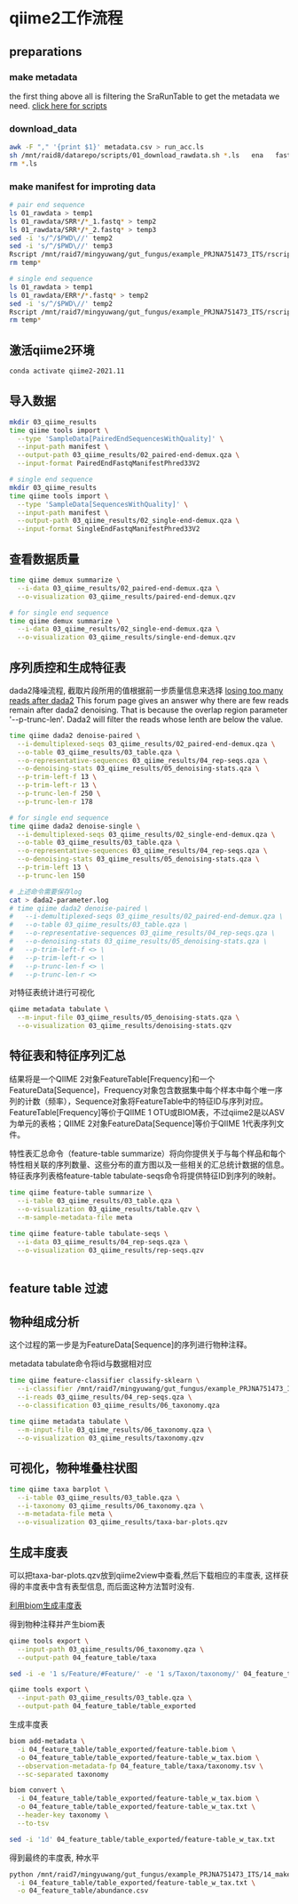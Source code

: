 # qiime2工作流程

## preparations

### make metadata
the first thing above all is filtering the SraRunTable to get the metadata we need.
[click here for scripts](stayn1ght/microbiome_analysis/qiime2_analyse/make_metadata.md)

### download_data
```bash
awk -F "," '{print $1}' metadata.csv > run_acc.ls
sh /mnt/raid8/datarepo/scripts/01_download_rawdata.sh *.ls   ena   fastq
rm *.ls

```

### make manifest for improting data
```bash
# pair end sequence
ls 01_rawdata > temp1
ls 01_rawdata/SRR*/*_1.fastq* > temp2
ls 01_rawdata/SRR*/*_2.fastq* > temp3
sed -i 's/^/$PWD\//' temp2
sed -i 's/^/$PWD\//' temp3
Rscript /mnt/raid7/mingyuwang/gut_fungus/example_PRJNA751473_ITS/rscript1
rm temp* 

```

```bash
# single end sequence
ls 01_rawdata > temp1
ls 01_rawdata/ERR*/*.fastq* > temp2
sed -i 's/^/$PWD\//' temp2
Rscript /mnt/raid7/mingyuwang/gut_fungus/example_PRJNA751473_ITS/rscript2_singleend
rm temp*

```


## 激活qiime2环境
```bash
conda activate qiime2-2021.11

```

## 导入数据
```bash
mkdir 03_qiime_results
time qiime tools import \
  --type 'SampleData[PairedEndSequencesWithQuality]' \
  --input-path manifest \
  --output-path 03_qiime_results/02_paired-end-demux.qza \
  --input-format PairedEndFastqManifestPhred33V2

```

```bash
# single end sequence
mkdir 03_qiime_results
time qiime tools import \
  --type 'SampleData[SequencesWithQuality]' \
  --input-path manifest \
  --output-path 03_qiime_results/02_single-end-demux.qza \
  --input-format SingleEndFastqManifestPhred33V2

```

## 查看数据质量

```bash
time qiime demux summarize \
  --i-data 03_qiime_results/02_paired-end-demux.qza \
  --o-visualization 03_qiime_results/paired-end-demux.qzv

```

```bash
# for single end sequence
time qiime demux summarize \
  --i-data 03_qiime_results/02_single-end-demux.qza \
  --o-visualization 03_qiime_results/single-end-demux.qzv

```
## 序列质控和生成特征表
dada2降噪流程, 截取片段所用的值根据前一步质量信息来选择
[losing too many reads after dada2](https://forum.qiime2.org/t/loosing-60-of-my-reads-although-good-quality-scores/22459) This forum page gives an answer why there are few reads remain after dada2 denoising. That is because the overlap region parameter '--p-trunc-len'. Dada2 will filter the reads whose lenth are below the value.

```bash
time qiime dada2 denoise-paired \
  --i-demultiplexed-seqs 03_qiime_results/02_paired-end-demux.qza \
  --o-table 03_qiime_results/03_table.qza \
  --o-representative-sequences 03_qiime_results/04_rep-seqs.qza \
  --o-denoising-stats 03_qiime_results/05_denoising-stats.qza \
  --p-trim-left-f 13 \
  --p-trim-left-r 13 \
  --p-trunc-len-f 250 \
  --p-trunc-len-r 178
```

```bash
# for single end sequence
time qiime dada2 denoise-single \
  --i-demultiplexed-seqs 03_qiime_results/02_single-end-demux.qza \
  --o-table 03_qiime_results/03_table.qza \
  --o-representative-sequences 03_qiime_results/04_rep-seqs.qza \
  --o-denoising-stats 03_qiime_results/05_denoising-stats.qza \
  --p-trim-left 13 \
  --p-trunc-len 150
```

```bash
# 上述命令需要保存log
cat > dada2-parameter.log
# time qiime dada2 denoise-paired \
#   --i-demultiplexed-seqs 03_qiime_results/02_paired-end-demux.qza \
#   --o-table 03_qiime_results/03_table.qza \
#   --o-representative-sequences 03_qiime_results/04_rep-seqs.qza \
#   --o-denoising-stats 03_qiime_results/05_denoising-stats.qza \
#   --p-trim-left-f <> \
#   --p-trim-left-r <> \
#   --p-trunc-len-f <> \
#   --p-trunc-len-r <>
```

对特征表统计进行可视化
```bash
qiime metadata tabulate \
  --m-input-file 03_qiime_results/05_denoising-stats.qza \
  --o-visualization 03_qiime_results/denoising-stats.qzv

```


## 特征表和特征序列汇总
结果将是一个QIIME 2对象FeatureTable[Frequency]和一个FeatureData[Sequence]，Frequency对象包含数据集中每个样本中每个唯一序列的计数（频率），Sequence对象将FeatureTable中的特征ID与序列对应。FeatureTable[Frequency]等价于QIIME 1 OTU或BIOM表，不过qiime2是以ASV为单元的表格；QIIME 2对象FeatureData[Sequence]等价于QIIME 1代表序列文件。

特性表汇总命令（feature-table summarize）将向你提供关于与每个样品和每个特性相关联的序列数量、这些分布的直方图以及一些相关的汇总统计数据的信息。特征表序列表格feature-table tabulate-seqs命令将提供特征ID到序列的映射。


```bash
time qiime feature-table summarize \
  --i-table 03_qiime_results/03_table.qza \
  --o-visualization 03_qiime_results/table.qzv \
  --m-sample-metadata-file meta
  
time qiime feature-table tabulate-seqs \
  --i-data 03_qiime_results/04_rep-seqs.qza \
  --o-visualization 03_qiime_results/rep-seqs.qzv
  
```
## feature table 过滤


## 物种组成分析
这个过程的第一步是为FeatureData[Sequence]的序列进行物种注释。

metadata tabulate命令将id与数据相对应

```bash
time qiime feature-classifier classify-sklearn \
  --i-classifier /mnt/raid7/mingyuwang/gut_fungus/example_PRJNA751473_ITS/02_classifier/01* \
  --i-reads 03_qiime_results/04_rep-seqs.qza \
  --o-classification 03_qiime_results/06_taxonomy.qza
  
time qiime metadata tabulate \
  --m-input-file 03_qiime_results/06_taxonomy.qza \
  --o-visualization 03_qiime_results/taxonomy.qzv

```

## 可视化，物种堆叠柱状图
```bash
time qiime taxa barplot \
  --i-table 03_qiime_results/03_table.qza \
  --i-taxonomy 03_qiime_results/06_taxonomy.qza \
  --m-metadata-file meta \
  --o-visualization 03_qiime_results/taxa-bar-plots.qzv

```

## 生成丰度表
可以把taxa-bar-plots.qzv放到qiime2view中查看,然后下载相应的丰度表, 这样获得的丰度表中含有表型信息, 而后面这种方法暂时没有.

[利用biom生成丰度表](https://github.com/iceQHdrop/16s_Taxonomic-analysis#%E5%88%A9%E7%94%A8biom%E5%AE%8C%E6%88%90%E4%B8%B0%E5%BA%A6%E8%A1%A8)

得到物种注释并产生biom表
```bash
qiime tools export \
  --input-path 03_qiime_results/06_taxonomy.qza \
  --output-path 04_feature_table/taxa 

sed -i -e '1 s/Feature/#Feature/' -e '1 s/Taxon/taxonomy/' 04_feature_table/taxa/taxonomy.tsv

qiime tools export \
  --input-path 03_qiime_results/03_table.qza \
  --output-path 04_feature_table/table_exported

```
生成丰度表
```bash
biom add-metadata \
  -i 04_feature_table/table_exported/feature-table.biom \
  -o 04_feature_table/table_exported/feature-table_w_tax.biom \
  --observation-metadata-fp 04_feature_table/taxa/taxonomy.tsv \
  --sc-separated taxonomy

biom convert \
  -i 04_feature_table/table_exported/feature-table_w_tax.biom \
  -o 04_feature_table/table_exported/feature-table_w_tax.txt \
  --header-key taxonomy \
  --to-tsv

sed -i '1d' 04_feature_table/table_exported/feature-table_w_tax.txt

```
得到最终的丰度表, 种水平
```bash
python /mnt/raid7/mingyuwang/gut_fungus/example_PRJNA751473_ITS/14_make_feature_table/adjust-abundance.py \
  -i 04_feature_table/table_exported/feature-table_w_tax.txt \
  -o 04_feature_table/abundance.csv

```